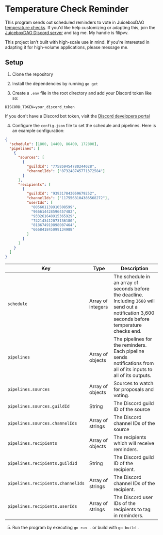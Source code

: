 # Temperature Check Reminder

This program sends out scheduled reminders to vote in JuiceboxDAO [temperature checks](https://docs.juicebox.money/dao/process/). If you'd like help customizing or adapting this, join the [JuiceboxDAO Discord server](https://discord.gg/juicebox) and tag me. My handle is filipvv.

This project isn't built with high-scale use in mind. If you're interested in adapting it for high-volume applications, please message me.

## Setup

1. Clone the repository

2. Install the dependencies by running `go get`

3. Create a `.env` file in the root directory and add your Discord token like so:

```env
DISCORD_TOKEN=your_discord_token
```

If you don't have a Discord bot token, visit the [Discord developers portal](https://discord.com/developers/applications)

4. Configure the `config.json` file to set the schedule and pipelines. Here is an example configuration:

```json
{
  "schedule": [1800, 14400, 86400, 172800],
  "pipelines": [
    {
      "sources": [
        {
          "guildId": "775859454780244028",
          "channelIds": ["873248745771372584"]
        }
      ],
      "recipients": [
        {
          "guildId": "939317843059679252",
          "channelIds": ["1175563104386568272"],
          "userIds": [
            "805601139910508599",
            "966614428596457482",
            "933261640915365929",
            "742143412073136180",
            "818674919898087464",
            "666841845099134988"
          ]
        }
      ]
    }
  ]
}
```

| Key | Type | Description |
---|---|---|
 `schedule` | Array of integers | The schedule in an array of seconds before the deadline. Including `3600` will send out a notification 3,600 seconds before temperature checks end. |
 `pipelines` | Array of objects | The pipelines for the reminders. Each pipeline sends notifications from all of its inputs to all of its outputs. |
 `pipelines.sources` | Array of objects | Sources to watch for proposals and voting. |
 `pipelines.sources.guildId` | String | The Discord guild ID of the source |
 `pipelines.sources.channelIds` | Array of strings | The Discord channel IDs of the source |
 `pipelines.recipients` | Array of objects | The recipients which will receive reminders. |
 `pipelines.recipients.guildId` | String | The Discord guild ID of the recipient. |
 `pipelines.recipients.channelIds` | Array of strings | The Discord channel IDs of the recipient. |
 `pipelines.recipients.userIds` | Array of strings | The Discord user IDs of the recipients to tag in reminders. |

5. Run the program by executing `go run .` or build with `go build .`
